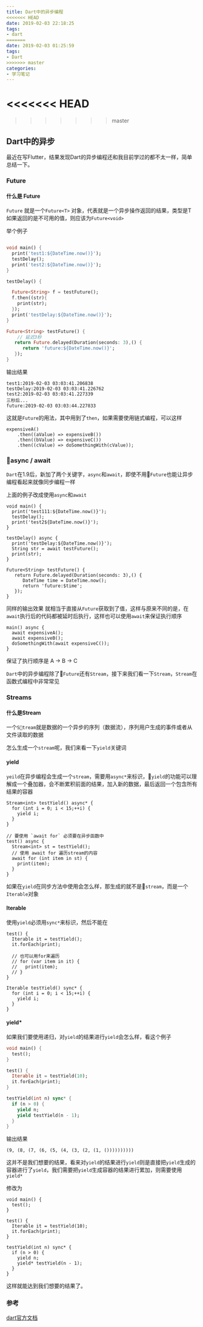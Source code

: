 ```yaml
---
title: Dart中的异步编程
<<<<<<< HEAD
date: 2019-02-03 22:18:25
tags:
- dart
=======
date: 2019-02-03 01:25:59
tags:
- Dart
>>>>>>> master
categories:
- 学习笔记
---
```


<<<<<<< HEAD
=======

>>>>>>> master
## Dart中的异步

最近在写Flutter，结果发现Dart的异步编程还和我目前学过的都不太一样，简单总结一下。

### Future 

#### 什么是 Future

`Future` 就是一个`Future<T>` 对象，代表就是一个异步操作返回的结果，类型是T
如果返回的是不可用的值，则应该为`Future<void>`

举个例子

```dart

void main() {
  print('test1:${DateTime.now()}');
  testDelay();
  print('test2:${DateTime.now()}');
}

testDelay() {

  Future<String> f = testFuture();
  f.then((str){
    print(str);
  });
  print('testDelay:${DateTime.now()}');
}

Future<String> testFuture() {
    // 延迟3秒
   return Future.delayed(Duration(seconds: 3),() { 
      return 'future:${DateTime.now()}';
   });
}

```

输出结果

```
test1:2019-02-03 03:03:41.206838
testDelay:2019-02-03 03:03:41.226762
test2:2019-02-03 03:03:41.227339
三秒后...
future:2019-02-03 03:03:44.227833
```

这就是`Future`的用法，其中用到了`then`，如果需要使用链式编程，可以这样

```
expensiveA()
    .then((aValue) => expensiveB())
    .then((bValue) => expensiveC())
    .then((cValue) => doSomethingWith(cValue));
```

### async / await

`Dart`在1.9后，新加了两个关键字，`async`和`await`，即使不用`Future`也能让异步编程看起来就像同步编程一样

上面的例子改成使用`async`和`await`

```
void main() {
  print('test111:${DateTime.now()}');
  testDelay();
  print('test2${DateTime.now()}');
}

testDelay() async {
  print('testDelay:${DateTime.now()}');
  String str = await testFuture();
  print(str);
}

Future<String> testFuture() {
   return Future.delayed(Duration(seconds: 3),() {
      DateTime time = DateTime.now();
      return 'future:$time';
   });
}
```

同样的输出效果
就相当于直接从`Future`获取到了值，这样与原来不同的是，在`await`执行后的代码都被延时后执行，这样也可以使用`await`来保证执行顺序

```
main() async {
  await expensiveA();
  await expensiveB();
  doSomethingWith(await expensiveC());
}
```
保证了执行顺序是 A -> B -> C

`Dart`中的异步编程除了`Future`还有`Stream`，接下来我们看一下`Stream`，`Stream`在函数式编程中非常常见

### Streams

#### 什么是Stream

一个`Stream`就是数据的一个异步的序列（数据流），序列用户生成的事件或者从文件读取的数据

怎么生成一个`stream`呢，我们来看一下`yield`关键词

#### yield

`yeild`在异步编程会生成一个`stream`，需要用`async*`来标识，`yield`的功能可以理解成一个叠加器，会不断累积前面的结果，加入新的数据，最后返回一个包含所有结果的容器

```
Stream<int> testYield() async* {
  for (int i = 0; i < 15;++i) {
    yield i;
  }
}

// 要使用 `await for` 必须要在异步函数中
test() async {
  Stream<int> st = testYield();
  // 使用 await for 遍历stream的内容
  await for (int item in st) {
    print(item);
  }
}
```


如果在`yield`在同步方法中使用会怎么样，那生成的就不是`stream`，而是一个`Iterable`对象

#### Iterable

使用`yield`必须用`sync*`来标识，然后不能在

```
test() {
  Iterable it = testYield();
  it.forEach(print);

  // 也可以用for来遍历
  // for (var item in it) {
  //   print(item);
  // }
}

Iterable testYield() sync* {
  for (int i = 0; i < 15;++i) {
    yield i;
  }
}
```


#### yield*

如果我们要使用递归，对`yield`的结果进行`yield`会怎么样，看这个例子

```dart
void main() {
  test();
}

test() {
  Iterable it = testYield(10);
  it.forEach(print);
}

testYield(int n) sync* {
  if (n > 0) {
    yield n;
    yield testYield(n - 1);
  }
}
```

输出结果

```
(9, (8, (7, (6, (5, (4, (3, (2, (1, ())))))))))
```

这并不是我们想要的结果，看来对`yield`的结果进行`yield`则是直接把`yield`生成的容器进行了`yield`，我们需要把`yield`生成容器的结果进行累加，则需要使用 `yield*`

修改为

```
void main() {
  test();
}

test() {
  Iterable it = testYield(10);
  it.forEach(print);
}

testYield(int n) sync* {
  if (n > 0) {
    yield n;
    yield* testYield(n - 1);
  }
}
```

这样就能达到我们想要的结果了。


###  参考

[dart官方文档](https://www.dartlang.org/articles/language/beyond-async)